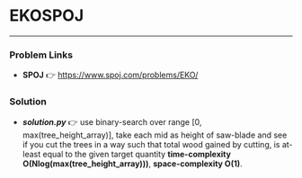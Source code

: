 # EKOSPOJ

---

### Problem Links
- **__SPOJ__** :point_right: https://www.spoj.com/problems/EKO/

### Solution
- **_solution.py_** :point_right: use binary-search over range [0, max(tree_height_array)], take each mid as height of saw-blade and see if you cut the trees in a way such that total wood gained by cutting, is at-least equal to the given target quantity **time-complexity O(Nlog(max(tree_height_array)))**, **space-complexity O(1)**.
